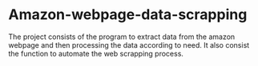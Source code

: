 # Amazon-webpage-data-scrapping
The project consists of the program to extract data from the amazon webpage and then processing the data according to need. It also consist the function to automate the web scrapping process.
